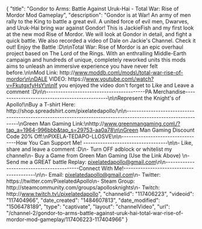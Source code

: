 {
    "title": "Gondor to Arms: Battle Against Uruk-Hai - Total War: Rise of Mordor Mod Gameplay",
    "description": "Gondor is at War!  An army of men rally to the King to battle a great evil.  A united force of evil men, Dwarves, and Uruk-Hai bring war against Gondor!  This is JackieFish and my first look at the new mod Rise of Mordor.  We will look at Gondor in detail, and fight a quick battle.  We also recorded a video of Dale on Jackie's Channel.  Check it out!  Enjoy the Battle :D\n\nTotal War: Rise of Mordor is an epic overhaul project based on The Lord of the Rings. With an enthralling Middle-Earth campaign and hundreds of unique, completely reworked units this mods aims to unleash an immersive experience you have never felt before.\n\nMod Link: http:\/\/www.moddb.com\/mods\/total-war-rise-of-mordor\n\nDALE VIDEO: https:\/\/www.youtube.com\/watch?v=FkutgxfyHsY\n\nIf you enjoyed the video don't forget to Like and Leave a comment :D\n\n-----------------------------------------PA Merchandise----------------------------------------------\n\nRepresent the Knight's of Apollo!\nBuy a T-shirt Here: http:\/\/shop.spreadshirt.com\/pixelatedapollo\/\n\n---------------------------------------------------------------------------------------------------------------\nGreen Man Gaming Link:\nhttp:\/\/www.greenmangaming.com\/?tap_a=1964-996bbb&tap_s=29753-aa0a78\n\nGreen Man Gaming Discount Code 20% Off:\nPIXELA-TEDAPO-LLOSVE\n\n----------------------------------How You Can Support Me! -----------------------------------\n\n- Like, share and leave a comment :D\n- Turn OFF adblock or whitelist my channel\n- Buy a Game from Green Man Gaming (Use the Link Above) \n- Send me a GREAT battle Replay: pixelatedapollo@gmail.com\n\n------------------------------------------Connect With Me!-----------------------------------------\n\n- Email: pixelatedapollo@gmail.com\n- Twitter: https:\/\/twitter.com\/PixelatedApollo\n- Steam Group:  http:\/\/steamcommunity.com\/groups\/apollosknights\n- Twitch: http:\/\/www.twitch.tv\/pixelatedapollo",
    "channelid": "117406223",
    "videoid": "117404966",
    "date_created": "1484607813",
    "date_modified": "1506478189",
    "type": "captivate",
    "layout": "channelVideo",
    "url": "\/channel-2\/gondor-to-arms-battle-against-uruk-hai-total-war-rise-of-mordor-mod-gameplay\/117406223-117404966"
}